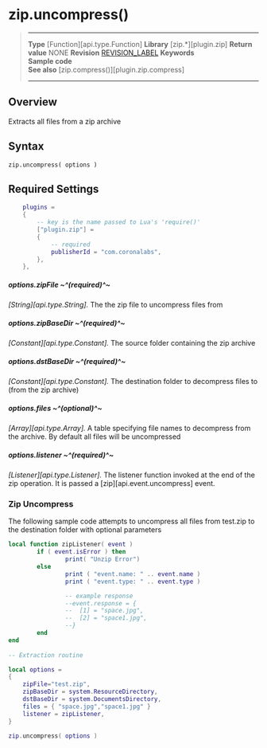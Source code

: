 # zip.uncompress()

> --------------------- ------------------------------------------------------------------------------------------
> __Type__              [Function][api.type.Function]
> __Library__           [zip.*][plugin.zip]
> __Return value__      NONE
> __Revision__          [REVISION_LABEL](REVISION_URL)
> __Keywords__          
> __Sample code__       
> __See also__          [zip.compress()][plugin.zip.compress]
>                       
>                       
>                       
> --------------------- ------------------------------------------------------------------------------------------


## Overview

Extracts all files from a zip archive

## Syntax

	zip.uncompress( options )

## Required Settings
``````lua
	plugins =
	{
		-- key is the name passed to Lua's 'require()'
		["plugin.zip"] =
		{
			-- required
			publisherId = "com.coronalabs",
		},
	},
``````

##### options.zipFile ~^(required)^~
_[String][api.type.String]._ The the zip file to uncompress files from

##### options.zipBaseDir ~^(required)^~
_[Constant][api.type.Constant]._ The source folder containing the zip archive

##### options.dstBaseDir ~^(required)^~
_[Constant][api.type.Constant]._ The destination folder to decompress files to (from the zip archive)

##### options.files ~^(optional)^~
_[Array][api.type.Array]._ A table specifying file names to decompress from the archive. By default all files will be uncompressed

##### options.listener ~^(required)^~
_[Listener][api.type.Listener]._ The listener function invoked at the end of the zip operation. It is passed a [zip][api.event.uncompress] event.


### Zip Uncompress
The following sample code attempts to uncompress all files from test.zip to the destination folder with optional parameters

``````lua
local function zipListener( event )
        if ( event.isError ) then
                print( "Unzip Error")
        else
                print ( "event.name: " .. event.name )
                print ( "event.type: " .. event.type )

                -- example response
				--event.response = {
				--	[1] = "space.jpg",
				--	[2] = "space1.jpg",
				--}
        end
end
 
-- Extraction routine

local options =
{
	zipFile="test.zip",
	zipBaseDir = system.ResourceDirectory,
	dstBaseDir = system.DocumentsDirectory,
	files = { "space.jpg","space1.jpg" }
	listener = zipListener,
}

zip.uncompress( options )

``````